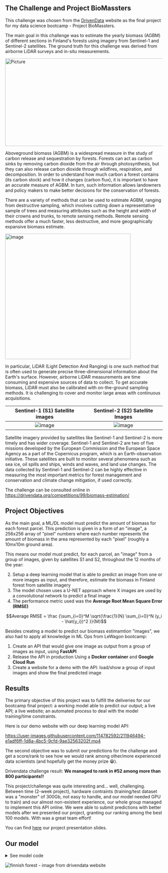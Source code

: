 ## The Challenge and Project BioMassters

This challenge was chosen from the [DrivenData](https://drivendata.co/) website as the final project for my data science bootcamp - Project BioMassters.


The main goal in this challenge was to estimate the yearly biomass (AGBM) of different sections in Finland's forests using imagery from Sentinel-1 and Sentinel-2 satellites. The ground truth for this challenge was derived from airborne LiDAR surveys and in-situ measurements. 

<img alt="Picture" width="800" height="280" src="https://user-images.githubusercontent.com/114782592/211893572-e2628a2d-7dce-439f-be68-057819913ccf.png">

Aboveground biomass (AGBM) is a widespread measure in the study of carbon release and sequestration by forests. Forests can act as carbon sinks by removing carbon dioxide from the air through photosynthesis, but they can also release carbon dioxide through wildfires, respiration, and decomposition. In order to understand how much carbon a forest contains (its carbon stock) and how it changes (carbon flux), it is important to have an accurate measure of AGBM. In turn, such information allows landowners and policy makers to make better decisions for the conservation of forests.

There are a variety of methods that can be used to estimate AGBM, ranging from destructive sampling, which involves cutting down a representative sample of trees and measuring attributes such as the height and width of their crowns and trunks, to remote sensing methods. Remote sensing methods offer a much faster, less destructive, and more geographically expansive biomass estimate. 

<img width="401" alt="image" src="https://user-images.githubusercontent.com/114782592/211896352-f6d6e02d-caf9-443d-8957-33ea3e37f48a.png">

In particular, LiDAR (Light Detection And Ranging) is one such method that is often used to generate precise three-dimensional information about the Earth's surface. However, airborne LiDAR measurements are time consuming and expensive sources of data to collect. To get accurate biomass, LiDAR must also be calibrated with on-the-ground sampling methods. It is challenging to cover and monitor large areas with continuous acquisitions.

| Sentinel-1 (S1) Satellite images | Sentinel-2 (S2) Satellite Images|
| :-: | :-: |
| ![image](https://user-images.githubusercontent.com/114782592/211898193-5dba2dfa-924d-4916-8454-195ceb87c258.png) | ![image](https://user-images.githubusercontent.com/114782592/211898269-5a9cdca9-d5a0-444c-8b03-851bd33cfcda.png) |


Satellite imagery provided by satellites like Sentinel-1 and Sentinel-2 is more timely and has wider coverage. Sentinel-1 and Sentinel-2 are two of five missions developed by the European Commission and the European Space Agency as a part of the Copernicus program, which is an Earth-observation initiative. These satellites are built to monitor several phenomena such as sea ice, oil spills and ships, winds and waves, and land use changes. The data collected by Sentinel-1 and Sentinel-2 can be highly effective in measuring the most important metrics for forest management and conservation and climate change mitigation, if used correctly.

The challenge can be consulted online in <a href='https://drivendata.org/competitions/99/biomass-estimation/'>https://drivendata.org/competitions/99/biomass-estimation/</a>

## Project Objectives

As the main goal, a ML/DL model must predict the amount of biomass for each forest parcel. This prediction is given in a form of an "image", a 256x256 array of "pixel" numbers where each number represents the amount of biomass in the area represented by each "pixel" (roughly a 10mx10m ground area).

This means our model must predict, for each parcel, an "image" from a group of images, given by satellites S1 and S2, throughout the 12 months of the year:
 
2. Setup a deep learning model that is able to predict an image from one or more images as input, and therefore, estimate the biomass in Finland forest from satellite imagery
3. The model chosen uses a U-NET approach where X images are used by a convolutional network to predict a final image
4. The performance metric used was the **Average Root Mean Square Error (RMSE)**

$$Average RMSE = \frac {\sum_{i=0}^M \sqrt{\frac{1}{N} \sum_{i=0}^N (y_i - \hat{y_i})^2 }}{M}$$

Besides creating a model to predict our biomass estimamtion "images", we also had to apply all knowledge in ML Ops from LeWagon bootcamp:

  1. Create an API that would give one image as output from a group of images as input, using **FastAPI**
  2. Release the API in production Using a **Docker container** and **Google Cloud Run**
  3. Create a website for a demo with the API: load/show a group of input images and show the final predicted image

## Results

The primary objective of this project was to fulfill the deliveries for our bootcamp final project: a working model able to predict our output; a live API; a live website; an automated process to deal with the model training/time constraints.

Here is our demo website with our deep learning model API:


https://user-images.githubusercontent.com/114782592/211946494-e1adf6ff-1d8a-4bc5-9cfd-9ae32563202f.mp4


The second objective was to submit our predictions for the challenge and get a score/rank to see how we would rank among other/more experienced data scientists (and hopefully get the money prize 😁). 

Drivendata challenge result: **We managed to rank in #52 among more than 800 participants!!** 

This project/challenge was quite interesting and... well, challenging. Between time (2-week project), hardware contraints (training/test dataset was a "monster" of 300Gb, not easy to handle, and our model needed GPU to train) and our almost non-existent experience, our whole group managed to implement this API online. We were able to submit predictions with better models after we presented our project, granting our ranking among the best 100 models. With was a great team effort!

You can find [here](https://github.com/sofiammatias/project-biomassters/files/10397085/BioMassters.1.pdf) our project presentation slides.

## Our model

<details>
  <summary markdown='span'> See model code</summary>

```bash
def initialize_model(start_neurons = 32) -> Model:
    """
    Initialize the Neural Network for image processing
    """
    print("Initialize model..." )
    input1 = Input(shape=(256,256,4)) #add 4 channels for S1 images
    input2 = Input(shape=(256,256,11)) # add 11 channels for S2 images

    conv1 = Conv2D(start_neurons * 1, (4, 4), activation="relu", padding="same")(input1)
    conv1_1 = Conv2D(start_neurons * 1, (4, 4), activation="relu", padding="same")(input2)
    conv1 = concatenate([conv1, conv1_1])
    conv1 = Conv2D(start_neurons * 1, (4, 4), activation="relu", padding="same")(conv1)
    pool1 = MaxPooling2D((2, 2))(conv1)
    pool1 = Dropout(0.25)(pool1)

    conv2 = Conv2D(start_neurons * 2, (4, 4), activation="relu", padding="same")(pool1)
    conv2 = Conv2D(start_neurons * 2, (4, 4), activation="relu", padding="same")(conv2)
    pool2 = MaxPooling2D((2, 2))(conv2)
    pool2 = Dropout(0.5)(pool2)

    conv3 = Conv2D(start_neurons * 4, (3, 3), activation="relu", padding="same")(pool2)
    conv3 = Conv2D(start_neurons * 4, (3, 3), activation="relu", padding="same")(conv3)
    pool3 = MaxPooling2D((2, 2))(conv3)
    pool3 = Dropout(0.5)(pool3)

    conv4 = Conv2D(start_neurons * 8, (3, 3), activation="relu", padding="same")(pool3)
    conv4 = Conv2D(start_neurons * 8, (3, 3), activation="relu", padding="same")(conv4)
    pool4 = MaxPooling2D((2, 2))(conv4)
    pool4 = Dropout(0.5)(pool4)

    convm = Conv2D(start_neurons * 16, (3, 3), activation="relu", padding="same")(pool4)
    convm = Conv2D(start_neurons * 16, (3, 3), activation="relu", padding="same")(convm)

    deconv4 = Conv2DTranspose(start_neurons * 8, (3, 3), strides=(2, 2), padding="same")(convm)
    uconv4 = concatenate([deconv4, conv4])
    uconv4 = Dropout(0.5)(uconv4)
    uconv4 = Conv2D(start_neurons * 8, (3, 3), activation="relu", padding="same")(uconv4)
    uconv4 = Conv2D(start_neurons * 8, (3, 3), activation="relu", padding="same")(uconv4)

    deconv3 = Conv2DTranspose(start_neurons * 4, (3, 3), strides=(2, 2), padding="same")(uconv4)
    uconv3 = concatenate([deconv3, conv3])
    uconv3 = Dropout(0.5)(uconv3)
    uconv3 = Conv2D(start_neurons * 4, (3, 3), activation="relu", padding="same")(uconv3)
    uconv3 = Conv2D(start_neurons * 4, (3, 3), activation="relu", padding="same")(uconv3)

    deconv2 = Conv2DTranspose(start_neurons * 2, (3, 3), strides=(2, 2), padding="same")(uconv3)
    uconv2 = concatenate([deconv2, conv2])
    uconv2 = Dropout(0.5)(uconv2)
    uconv2 = Conv2D(start_neurons * 2, (3, 3), activation="relu", padding="same")(uconv2)
    uconv2 = Conv2D(start_neurons * 2, (3, 3), activation="relu", padding="same")(uconv2)

    deconv1 = Conv2DTranspose(start_neurons * 1, (3, 3), strides=(2, 2), padding="same")(uconv2)
    uconv1 = concatenate([deconv1, conv1])
    uconv1 = Dropout(0.5)(uconv1)
    uconv1 = Conv2D(start_neurons * 1, (3, 3), activation="relu", padding="same")(uconv1)
    uconv1 = Conv2D(start_neurons * 1, (3, 3), activation="relu", padding="same")(uconv1)

    output_layer = Conv2D(1, (1,1), padding="same", activation="linear")(uconv1)

    model = Model(inputs=[input1, input2], outputs = [output_layer])
```
</details>


![finnish forest - image from drivendata website](https://drivendata-public-assets.s3.amazonaws.com/biomass-finnish-forests.jpg)


